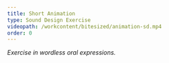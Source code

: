 ```yaml
---
title: Short Animation
type: Sound Design Exercise
videopath: /workcontent/bitesized/animation-sd.mp4
order: 0
---
```

*Exercise in wordless oral expressions.*